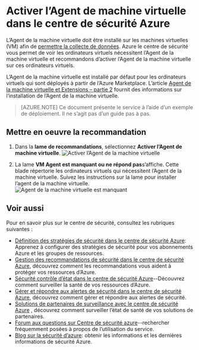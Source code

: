 <properties
   pageTitle="Activer l’Agent de machine virtuelle dans le centre de sécurité Azure | Microsoft Azure"
   description="Ce document vous montre comment implémenter la recommandation du centre de sécurité Azure **Activer l’Agent de machine virtuelle**."
   services="security-center"
   documentationCenter="na"
   authors="TerryLanfear"
   manager="MBaldwin"
   editor=""/>

<tags
   ms.service="security-center"
   ms.devlang="na"
   ms.topic="article"
   ms.tgt_pltfrm="na"
   ms.workload="na"
   ms.date="10/17/2016"
   ms.author="terrylan"/>

# <a name="enable-vm-agent-in-azure-security-center"></a>Activer l’Agent de machine virtuelle dans le centre de sécurité Azure

L’Agent de la machine virtuelle doit être installé sur les machines virtuelles (VM) afin de [permettre la collecte de données](security-center-enable-data-collection.md).  Azure le centre de sécurité vous permet de voir les ordinateurs virtuels nécessitent l’Agent de la machine virtuelle et recommandons d’activer l’Agent de la machine virtuelle sur ces ordinateurs virtuels.

L’Agent de la machine virtuelle est installé par défaut pour les ordinateurs virtuels qui sont déployés à partir de l’Azure Marketplace. L’article [Agent de la machine virtuelle et Extensions – partie 2](https://azure.microsoft.com/blog/vm-agent-and-extensions-part-2/) fournit des informations sur l’installation de l’Agent de la machine virtuelle.


> [AZURE.NOTE] Ce document présente le service à l’aide d’un exemple de déploiement. Il ne s’agit pas d’un guide pas à pas.

## <a name="implement-the-recommendation"></a>Mettre en oeuvre la recommandation

1. Dans la **lame de recommandations**, sélectionnez **Activer l’Agent de machine virtuelle**.
![Activer l’Agent de la machine virtuelle][1]

2. La lame **VM Agent est manquant ou ne répond pas**s’affiche. Cette blade répertorie les ordinateurs virtuels qui nécessitent l’Agent de la machine virtuelle. Suivez les instructions sur la lame pour installer l’agent de la machine virtuelle.
![Agent de la machine virtuelle est manquant][2]

## <a name="see-also"></a>Voir aussi

Pour en savoir plus sur le centre de sécurité, consultez les rubriques suivantes :

- [Définition des stratégies de sécurité dans le centre de sécurité Azure](security-center-policies.md): Apprenez à configurer des stratégies de sécurité pour vos abonnements Azure et les groupes de ressources.
- [Gestion des recommandations de sécurité dans le centre de sécurité Azure](security-center-recommendations.md), découvrez comment les recommandations vous aident à protéger vos ressources d’Azure.
- [Sécurité contrôle d’état dans le centre de sécurité Azure](security-center-monitoring.md)--Découvrez comment surveiller la santé de vos ressources d’Azure.
- [Gérer et répondre aux alertes de sécurité dans le centre de sécurité Azure](security-center-managing-and-responding-alerts.md), découvrez comment gérer et répondre aux alertes de sécurité.
- [Solutions de partenaires de surveillance avec le centre de sécurité Azure](security-center-partner-solutions.md) , découvrez comment surveiller l’état de santé de vos solutions de partenaires.
- [Forum aux questions sur Centre de sécurité azure](security-center-faq.md)--rechercher fréquemment posées à propos de l’utilisation du service.
- [Blog sur la sécurité d’azure](http://blogs.msdn.com/b/azuresecurity/): obtenir les informations et les dernières informations de sécurité Azure.

<!--Image references-->
[1]: ./media/security-center-enable-vm-agent/enable-vm-agent.png
[2]: ./media/security-center-enable-vm-agent/vm-agent-is-missing.png
